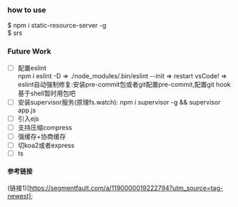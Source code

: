 

### how to use  
$ npm i static-resource-server -g   
$ srs
### Future Work  
* [ ] 配置eslint   
npm i eslint -D
=> ./node_modules/.bin/eslint --init 
=> restart vsCode!
=> eslint自动强制修复:安装pre-commit包或者git配置pre-commit,配置git hook基于shell暂时用包吧
* [ ] 安装supervisor服务(原理fs.watch): npm i supervisor -g && supervisor app.js  
* [ ] 引入ejs  
* [ ] 支持压缩compress  
* [ ] 强缓存+协商缓存  
* [ ] 切koa2或者express    
* [ ] ts  

#### 参考链接
(链接1)[https://segmentfault.com/a/1190000019222794?utm_source=tag-newest];
